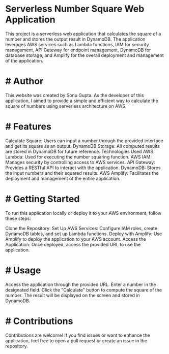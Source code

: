 # Serverless Number Square Web Application

This project is a serverless web application that calculates the square of a number and stores the output result in DynamoDB. The application leverages AWS services such as Lambda functions, IAM for security management, API Gateway for endpoint management, DynamoDB for database storage, and Amplify for the overall deployment and management of the application.

# # Author
This website was created by Sonu Gupta. As the developer of this application, I aimed to provide a simple and efficient way to calculate the square of numbers using serverless architecture on AWS.

# # Features
Calculate Square: Users can input a number through the provided interface and get its square as an output.
DynamoDB Storage: All computed results are stored in DynamoDB for future reference.
Technologies Used
AWS Lambda: Used for executing the number squaring function.
AWS IAM: Manages security by controlling access to AWS services.
API Gateway: Provides a RESTful API to interact with the application.
DynamoDB: Stores the input numbers and their squared results.
AWS Amplify: Facilitates the deployment and management of the entire application.
# # Getting Started
To run this application locally or deploy it to your AWS environment, follow these steps:

Clone the Repository:
Set Up AWS Services: Configure IAM roles, create DynamoDB tables, and set up Lambda functions.
Deploy with Amplify: Use Amplify to deploy the application to your AWS account.
Access the Application: Once deployed, access the provided URL to use the application.
# # Usage
Access the application through the provided URL.
Enter a number in the designated field.
Click the "Calculate" button to compute the square of the number.
The result will be displayed on the screen and stored in DynamoDB.
# # Contributions
Contributions are welcome! If you find issues or want to enhance the application, feel free to open a pull request or create an issue in the repository.
